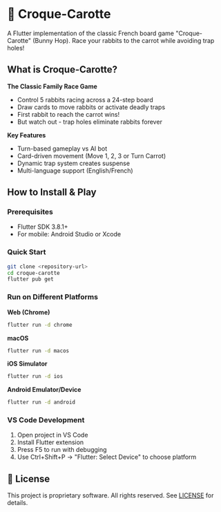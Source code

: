 # 🥕 Croque-Carotte

A Flutter implementation of the classic French board game "Croque-Carotte" (Bunny Hop). Race your rabbits to the carrot while avoiding trap holes!

## What is Croque-Carotte?

**The Classic Family Race Game**
- Control 5 rabbits racing across a 24-step board
- Draw cards to move rabbits or activate deadly traps
- First rabbit to reach the carrot wins!
- But watch out - trap holes eliminate rabbits forever

**Key Features**
- Turn-based gameplay vs AI bot
- Card-driven movement (Move 1, 2, 3 or Turn Carrot)
- Dynamic trap system creates suspense
- Multi-language support (English/French)

## How to Install & Play

### Prerequisites
- Flutter SDK 3.8.1+
- For mobile: Android Studio or Xcode

### Quick Start
```bash
git clone <repository-url>
cd croque-carotte
flutter pub get
```

### Run on Different Platforms

**Web (Chrome)**
```bash
flutter run -d chrome
```

**macOS**
```bash
flutter run -d macos
```

**iOS Simulator**
```bash
flutter run -d ios
```

**Android Emulator/Device**
```bash
flutter run -d android
```

### VS Code Development
1. Open project in VS Code
2. Install Flutter extension
3. Press F5 to run with debugging
4. Use Ctrl+Shift+P → "Flutter: Select Device" to choose platform

## 📄 License

This project is proprietary software. All rights reserved. See [LICENSE](LICENSE) for details.
